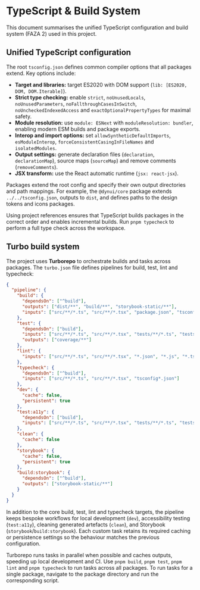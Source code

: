 # TypeScript & Build System

This document summarises the unified TypeScript configuration and build system (FAZA 2) used in this project.

## Unified TypeScript configuration

The root `tsconfig.json` defines common compiler options that all packages extend.  Key options include:

* **Target and libraries:** target ES2020 with DOM support (`lib: [ES2020, DOM, DOM.Iterable]`).
* **Strict type checking:** enable `strict`, `noUnusedLocals`, `noUnusedParameters`, `noFallthroughCasesInSwitch`, `noUncheckedIndexedAccess` and `exactOptionalPropertyTypes` for maximal safety.
* **Module resolution:** use `module: ESNext` with `moduleResolution: bundler`, enabling modern ESM builds and package exports.
* **Interop and import options:** set `allowSyntheticDefaultImports`, `esModuleInterop`, `forceConsistentCasingInFileNames` and `isolatedModules`.
* **Output settings:** generate declaration files (`declaration`, `declarationMap`), source maps (`sourceMap`) and remove comments (`removeComments`).
* **JSX transform:** use the React automatic runtime (`jsx: react-jsx`).

Packages extend the root config and specify their own output directories and path mappings.  For example, the `@dynui/core` package extends `../../tsconfig.json`, outputs to `dist`, and defines paths to the design tokens and icons packages.

Using project references ensures that TypeScript builds packages in the correct order and enables incremental builds.  Run `pnpm typecheck` to perform a full type check across the workspace.

## Turbo build system

The project uses **Turborepo** to orchestrate builds and tasks across packages.  The `turbo.json` file defines pipelines for build, test, lint and typecheck:

```json
{
  "pipeline": {
    "build": {
      "dependsOn": ["^build"],
      "outputs": ["dist/**", "build/**", "storybook-static/**"],
      "inputs": ["src/**/*.ts", "src/**/*.tsx", "package.json", "tsconfig*.json"]
    },
    "test": {
      "dependsOn": ["build"],
      "inputs": ["src/**/*.ts", "src/**/*.tsx", "tests/**/*.ts", "tests/**/*.tsx"],
      "outputs": ["coverage/**"]
    },
    "lint": {
      "inputs": ["src/**/*.ts", "src/**/*.tsx", "*.json", "*.js", "*.ts"]
    },
    "typecheck": {
      "dependsOn": ["^build"],
      "inputs": ["src/**/*.ts", "src/**/*.tsx", "tsconfig*.json"]
    },
    "dev": {
      "cache": false,
      "persistent": true
    },
    "test:a11y": {
      "dependsOn": ["build"],
      "inputs": ["src/**/*.ts", "src/**/*.tsx", "tests/**/*.ts", "tests/**/*.tsx"]
    },
    "clean": {
      "cache": false
    },
    "storybook": {
      "cache": false,
      "persistent": true
    },
    "build:storybook": {
      "dependsOn": ["^build"],
      "outputs": ["storybook-static/**"]
    }
  }
}
```

In addition to the core build, test, lint and typecheck targets, the pipeline keeps bespoke workflows for local development (`dev`), accessibility testing (`test:a11y`), cleaning generated artefacts (`clean`), and Storybook (`storybook`/`build:storybook`).  Each custom task retains its required caching or persistence settings so the behaviour matches the previous configuration.

Turborepo runs tasks in parallel when possible and caches outputs, speeding up local development and CI.  Use `pnpm build`, `pnpm test`, `pnpm lint` and `pnpm typecheck` to run tasks across all packages.  To run tasks for a single package, navigate to the package directory and run the corresponding script.
